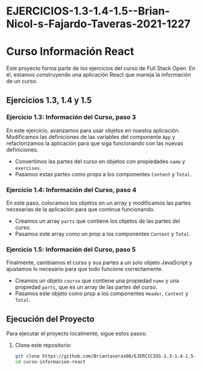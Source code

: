 # EJERCICIOS-1.3-1.4-1.5--Brian-Nicol-s-Fajardo-Taveras-2021-1227
# Curso Información React

Este proyecto forma parte de los ejercicios del curso de Full Stack Open. En él, estamos construyendo una aplicación React que maneja la información de un curso.

## Ejercicios 1.3, 1.4 y 1.5

### Ejercicio 1.3: Información del Curso, paso 3

En este ejercicio, avanzamos para usar objetos en nuestra aplicación. Modificamos las definiciones de las variables del componente `App` y refactorizamos la aplicación para que siga funcionando con las nuevas definiciones.

- Convertimos las partes del curso en objetos con propiedades `name` y `exercises`.
- Pasamos estas partes como props a los componentes `Content` y `Total`.

### Ejercicio 1.4: Información del Curso, paso 4

En este paso, colocamos los objetos en un array y modificamos las partes necesarias de la aplicación para que continue funcionando.

- Creamos un array `parts` que contiene los objetos de las partes del curso.
- Pasamos este array como un prop a los componentes `Content` y `Total`.

### Ejercicio 1.5: Información del Curso, paso 5

Finalmente, cambiamos el curso y sus partes a un solo objeto JavaScript y ajustamos lo necesario para que todo funcione correctamente.

- Creamos un objeto `course` que contiene una propiedad `name` y una propiedad `parts`, que es un array de las partes del curso.
- Pasamos este objeto como prop a los componentes `Header`, `Content` y `Total`.

## Ejecución del Proyecto

Para ejecutar el proyecto localmente, sigue estos pasos:

1. Clona este repositorio:

   ```bash
   git clone https://github.com/Briantaveras06/EJERCICIOS-1.3-1.4-1.5--Brian-Nicol-s-Fajardo-Taveras-2021-1227/new/main?readme=1
   cd curso-informacion-react
